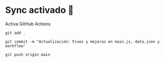 # Sync activado 🚀
Activa GitHub Actions

```
git add .
```
```
git commit -m "Actualización: Fixes y mejoras en main.js, data.json y workflow"
```
```
git push origin main
```
